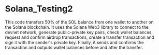 # Solana_Testing2
This code transfers 50% of the SOL balance from one wallet to another on the Solana blockchain. It uses the Solana Web3 library to connect to the devnet network, generate public-private key pairs, check wallet balances, request and confirm airdrop transactions, create a transfer transaction and sign it with the sender's private key. Finally, it sends and confirms the transaction and outputs wallet balances before and after the transfer.
